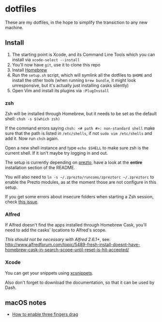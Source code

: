 # dotfiles

These are my dotfiles, in the hope to simplify the transiction to any new machine.

## Install

1. The starting point is Xcode, and its Command Line Tools which you can install via `xcode-select --install`
1. You'll now have `git`, use it to clone this repo
1. Install [Homebrew](https://brew.sh/)
1. Run the `setup.sh` script, which will symlink all the dotfiles to `$HOME` and install the other tools (when running `brew bundle`, it might look unresponsive, but it's actually just installing casks silently)
1. Open Vim and install its plugins via `:PlugInstall`

### zsh

Zsh will be installed through Homebrew, but it needs to be set as the default shell: `chsh -s $(which zsh)`

If the command errors saying `chsh: <# path #>: non-standard shell` make sure that the path is listed in `/etc/shells`, if not `sudo vim /etc/shells` and add it. Now run `chsh` again.

Open a new shell instance and type `echo $SHELL` to make sure zsh is the current shell. If it isn't maybe try logging in and out.

The setup is currently depending on [prezto](https://github.com/sorin-ionescu/prezto), have a look at the **entire** installation section of the README.

You will also need to `ln -s ~/.zprezto/runcoms/zpreztorc ~/.zpreztorc` to enable the Prezto modules, as at the moment those are not configure in this setup.

If you get some errors about insecure folders when starting a Zsh session, check [this issue](https://github.com/zsh-users/zsh-completions/issues/433#issuecomment-608772809).

### Alfred

If Alfred doesn't find the apps installed through Homebrew Cask, you'll need to add the casks' locations to Alfred's scope.

_This should not be necessary with Alfred 2.6.1+_, see: http://www.alfredforum.com/topic/5489-fresh-install-doesnt-have-homebrew-cask-in-search-scope-until-reset-is-hit-accepted/

### Xcode

You can get your snippets using [xcsnippets](https://github.com/mokagio/xcsnippet).

Also don't forget to download the documentation, so that it can be used by Dash.

## macOS notes

- [How to enable three fingers drag](https://support.apple.com/en-au/HT204609)
